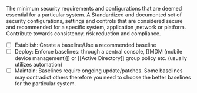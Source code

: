 The minimum security requirements and configurations that are deemed essential for a particular system.
A Standardized and documented set of security configurations, settings and controls that are considered secure and recommended for a specific system, application ,network or platform.
Contribute towards consistency, risk reduction and compliance.
- [ ] Establish: Create a baseline/Use a recommended baseline
- [ ] Deploy: Enforce baselines: through a central console, [[MDM (mobile device management)]] or [[Active Directory]] group policy etc. (usually utilizes automation)
- [ ] Maintain: Baselines require ongoing update/patches. Some baselines may contradict others therefore you need to choose the better baselines for the particular system.